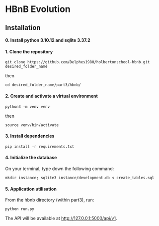 # HBnB Evolution

## Installation
#### 0. Install python 3.10.12 and sqlite 3.37.2
#### 1. Clone the repository
```
git clone https://github.com/Delphes1980/holbertonschool-hbnb.git desired_folder_name
```
then
```
cd desired_folder_name/part3/hbnb/
```

#### 2. Create and activate a virtual environment
```
python3 -m venv venv
```
then
```
source venv/bin/activate
```

#### 3. Install dependencies
```
pip install -r requirements.txt
```

#### 4. Initialize the database
On your terminal, type down the following command:
```
mkdir instance; sqlite3 instance/development.db < create_tables.sql
```

#### 5. Application utilisation
From the hbnb directory (within part3), run:
```
python run.py
```
The API will be available at http://127.0.0.1:5000/api/v1.

